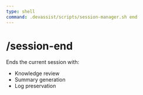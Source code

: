 ```yaml
---
type: shell
command: .devassist/scripts/session-manager.sh end
---
```


# /session-end

Ends the current session with:
- Knowledge review
- Summary generation
- Log preservation
